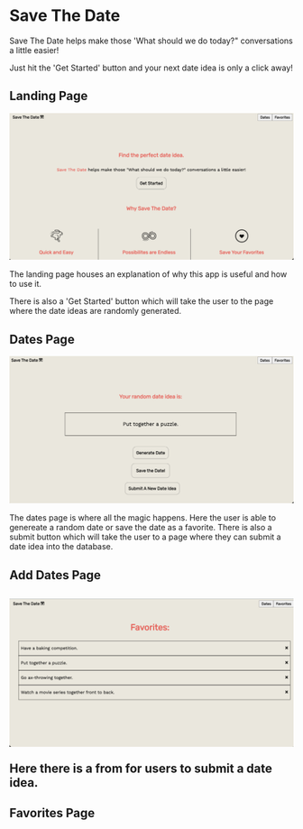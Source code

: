 <h1>Save The Date</h1>
<p> Save The Date helps make those 'What should we do today?" conversations a little easier!<p>
<p> Just hit the 'Get Started' button and your next date idea is only a click away! </p>

<h2>Landing Page </h2>
<img src='src/images/LandingPage.png' alt='screenshot of landing page' />
<p> The landing page houses an explanation of why this app is useful and how to use it.</p>
<p> There is also a 'Get Started' button which will take the user to the page where the date ideas are randomly generated.</p>

<h2>Dates Page</h2>
<img src='src/images/Datespage.png' alt='screenshot of dates page'>
<p> The dates page is where all the magic happens. Here the user is able to genereate a random date or save the date as a favorite. There is also a submit button which will take 
the user to a page where they can submit a date idea into the database.</p>

<h2>Add Dates Page<h2>
<img src='src/images/FavoritesPage.png' alt='screenshot of favorites page'>
<p>Here there is a from for users to submit a date idea.</p>


<h2>Favorites Page</h2>